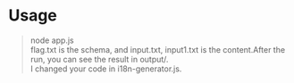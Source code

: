 # Usage
>node app.js  
>flag.txt is the schema, and input.txt, input1.txt is the content.After the run, you can see the result in output/.  
>I changed your code in i18n-generator.js.